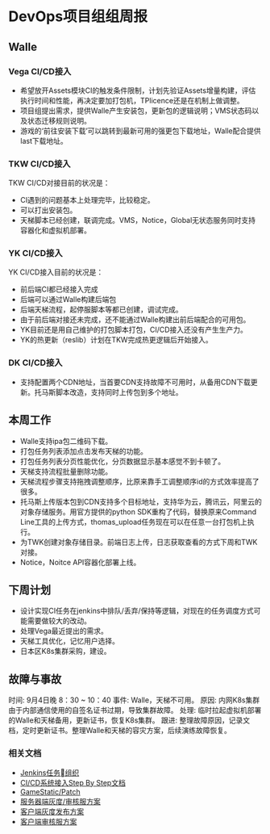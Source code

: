 # DevOps项目组组周报

## Walle

### Vega CI/CD接入

* 希望放开Assets模块CI的触发条件限制，计划先验证Assets增量构建，评估执行时间和性能，再决定要加打包机，TPlicence还是在机制上做调整。
* 项目组提出需求，提供Walle产生安装包，更新包的逻辑说明；VMS状态码以及状态迁移规则说明。
* 游戏的‘前往安装下载’可以跳转到最新可用的强更包下载地址，Walle配合提供last下载地址。

### TKW CI/CD接入

TKW CI/CD对接目前的状况是：

* CI遇到的问题基本上处理完毕，比较稳定。
* 可以打出安装包。
* 天梯脚本已经创建，联调完成。VMS，Notice，Global无状态服务同时支持容器化和虚拟机部署。

### YK CI/CD接入

YK CI/CD接入目前的状况是：

* 前后端CI都已经接入完成
* 后端可以通过Walle构建后端包
* 后端天梯流程，起停服脚本等都已创建，调试完成。
* 由于前后端对接还未完成，还不能通过Walle构建出前后端配合的可用包。
* YK目前还是用自己维护的打包脚本打包，CI/CD接入还没有产生生产力。
* YK的热更新（reslib）计划在TKW完成热更逻辑后开始接入。

### DK CI/CD接入

* 支持配置两个CDN地址，当首要CDN支持故障不可用时，从备用CDN下载更新。托马斯脚本改造，支持同时上传包到多个地址。

## 本周工作

* Walle支持ipa包二维码下载。
* 打包任务列表添加点击发布天梯的功能。
* 打包任务列表分页性能优化，分页数据显示基本感觉不到卡顿了。
* 天梯支持流程批量删除功能。
* 天梯流程步骤支持拖拽调整顺序，比原来靠手工调整顺序id的方式效率提高了很多。
* 托马斯上传版本包到CDN支持多个目标地址，支持华为云，腾讯云，阿里云的对象存储服务。用官方提供的python SDK重构了代码，替换原来Command Line工具的上传方式，thomas_upload任务现在可以在任意一台打包机上执行。
* 为TWK创建对象存储目录。前端日志上传，日志获取查看的方式下周和TWK对接。
* Notice，Noitce API容器化部署上线。

## 下周计划

* 设计实现CI任务在jenkins中排队/丢弃/保持等逻辑，对现在的任务调度方式可能需要做较大的改动。
* 处理Vega最近提出的需求。
* 天梯工具优化，记忆用户选择。
* 日本区K8s集群采购，建设。

## 故障与事故

时间: 9月4日晚 8：30 ~ 10：40
事件: Walle，天梯不可用。
原因: 内网K8s集群由于内部通信使用的自签名证书过期，导致集群故障。
处理: 临时拉起虚拟机部署的Walle和天梯备用，更新证书，恢复K8s集群。
跟进: 整理故障原因，记录文档，定时更新证书。整理Walle和天梯的容灾方案，后续演练故障恢复。

### 相关文档

* [Jenkins任务组织](https://git.youle.game/TC/TSD/DevOps/dune/wikis/jenkins_authorization)
* [CI/CD系统接入Step By Step文档](https://git.youle.game/TC/TSD/DevOps/dune/wikis/integrate_walle_step_by_step)
* [GameStatic/Patch](https://git.youle.game/TC/TSD/DevOps/dune/wikis/Release-Note-v0.1.2)
* [服务器端灰度/审核服方案](https://git.youle.game/TC/TSD/DevOps/dune/wikis/%E5%90%8E%E7%AB%AF%E6%96%87%E6%A1%A3/appstore_review_and_gray)
* [客户端灰度发布方案](https://git.youle.game/TC/TSD/DevOps/dune/wikis/%E5%89%8D%E7%AB%AF%E6%96%87%E6%A1%A3/gray-server)
* [客户端审核服方案](https://git.youle.game/TC/TSD/DevOps/dune/wikis/%E5%89%8D%E7%AB%AF%E6%96%87%E6%A1%A3/apple-review-version)
